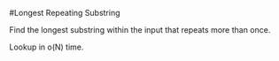 #Longest Repeating Substring

Find the longest substring within the input that repeats more than once.

Lookup in o(N) time.
